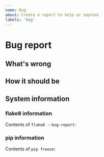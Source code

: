 ```yaml
---
name: Bug
about: Create a report to help us improve
labels: 'bug'
---
```


# Bug report

<!--
Hi, thanks for submitting a bug. We appreciate that.

But, we will need some information about what's wrong to help you.
-->

## What's wrong

<!-- Describe what is not working. Please, attach a traceback. -->

## How it should be

<!-- Describe how it should work. -->

<!--

  Love wemake-python-styleguide? ❤️
  Do you want your bugs to be solved faster?

  Please consider supporting our collective:
👉  https://opencollective.com/wemake-python-styleguide/donate

-->

## System information

### flake8 information

Contents of `flake8 --bug-report`:

### pip information

Contents of `pip freeze`:
